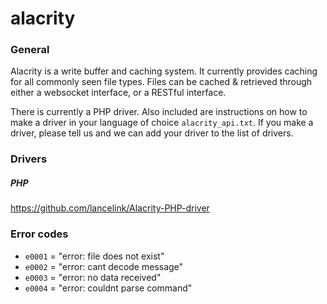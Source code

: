 # alacrity### GeneralAlacrity is a write buffer and caching system. It currently provides caching for all commonly seen file types. Files can be cached & retrieved through either a websocket interface, or a RESTful interface. There is currently a PHP driver. Also included are instructions on how to make a driver in your language of choice `alacrity_api.txt`. If you make a driver, please tell us and we can add your driver to the list of drivers.### Drivers##### PHPhttps://github.com/lancelink/Alacrity-PHP-driver### Error codes* `e0001` = "error: file does not exist"* `e0002` = "error: cant decode message"* `e0003` = "error: no data received"* `e0004` = "error: couldnt parse command"